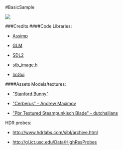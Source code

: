 #BasicSample

![](https://github.com/TomVeltmeijer/D3D11Renderer/blob/master/samples/BasicSample/screenshot.png)

###Credits
####Code
Libraries:

- [Assimp](http://assimp.sourceforge.net/)

- [GLM](https://github.com/g-truc/glm)

- [SDL2](https://www.libsdl.org/index.php)

- [stb_image.h](https://github.com/nothings/stb)

- [ImGui](https://github.com/ocornut/imgui)

####Assets
Models/textures:

- ["Stanford Bunny"](http://graphics.stanford.edu/~mdfisher/Data/Meshes/bunny.obj)

- ["Cerberus" - Andrew Maximov](http://artisaverb.info/Cerberus.html)

- ["Pbr Textured Steampunkisch Blade" - dutchallians](https://sketchfab.com/models/783be5c1643c4f439eb5ae8112f083d7#)

HDR probes:

- http://www.hdrlabs.com/sibl/archive.html

- http://gl.ict.usc.edu/Data/HighResProbes
